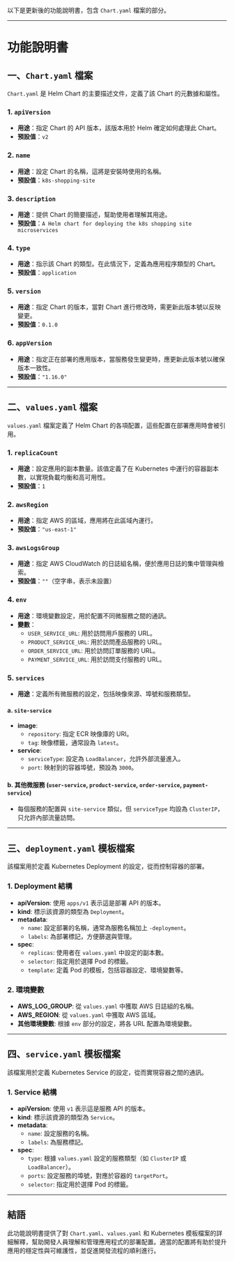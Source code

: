 以下是更新後的功能說明書，包含 `Chart.yaml` 檔案的部分。

---

# 功能說明書

## 一、`Chart.yaml` 檔案

`Chart.yaml` 是 Helm Chart 的主要描述文件，定義了該 Chart 的元數據和屬性。

### 1. `apiVersion`
- **用途**：指定 Chart 的 API 版本，該版本用於 Helm 確定如何處理此 Chart。
- **預設值**：`v2`

### 2. `name`
- **用途**：設定 Chart 的名稱，這將是安裝時使用的名稱。
- **預設值**：`k8s-shopping-site`

### 3. `description`
- **用途**：提供 Chart 的簡要描述，幫助使用者理解其用途。
- **預設值**：`A Helm chart for deploying the k8s shopping site microservices`

### 4. `type`
- **用途**：指示該 Chart 的類型。在此情況下，定義為應用程序類型的 Chart。
- **預設值**：`application`

### 5. `version`
- **用途**：指定 Chart 的版本，當對 Chart 進行修改時，需更新此版本號以反映變更。
- **預設值**：`0.1.0`

### 6. `appVersion`
- **用途**：指定正在部署的應用版本，當服務發生變更時，應更新此版本號以確保版本一致性。
- **預設值**：`"1.16.0"`

---

## 二、`values.yaml` 檔案

`values.yaml` 檔案定義了 Helm Chart 的各項配置，這些配置在部署應用時會被引用。

### 1. `replicaCount`
- **用途**：設定應用的副本數量。該值定義了在 Kubernetes 中運行的容器副本數，以實現負載均衡和高可用性。
- **預設值**：`1`

### 2. `awsRegion`
- **用途**：指定 AWS 的區域，應用將在此區域內運行。
- **預設值**：`"us-east-1"`

### 3. `awsLogsGroup`
- **用途**：指定 AWS CloudWatch 的日誌組名稱，便於應用日誌的集中管理與檢索。
- **預設值**：`""`（空字串，表示未設置）

### 4. `env`
- **用途**：環境變數設定，用於配置不同微服務之間的通訊。
- **變數**：
  - `USER_SERVICE_URL`: 用於訪問用戶服務的 URL。
  - `PRODUCT_SERVICE_URL`: 用於訪問產品服務的 URL。
  - `ORDER_SERVICE_URL`: 用於訪問訂單服務的 URL。
  - `PAYMENT_SERVICE_URL`: 用於訪問支付服務的 URL。

### 5. `services`
- **用途**：定義所有微服務的設定，包括映像來源、埠號和服務類型。

#### a. `site-service`
- **image**:
  - `repository`: 指定 ECR 映像庫的 URI。
  - `tag`: 映像標籤，通常設為 `latest`。
- **service**:
  - `serviceType`: 設定為 `LoadBalancer`，允許外部流量進入。
  - `port`: 映射到的容器埠號，預設為 `3000`。

#### b. 其他微服務 (`user-service`, `product-service`, `order-service`, `payment-service`)
- 每個服務的配置與 `site-service` 類似，但 `serviceType` 均設為 `ClusterIP`，只允許內部流量訪問。

---

## 三、`deployment.yaml` 模板檔案

該檔案用於定義 Kubernetes Deployment 的設定，從而控制容器的部署。

### 1. Deployment 結構
- **apiVersion**: 使用 `apps/v1` 表示這是部署 API 的版本。
- **kind**: 標示該資源的類型為 `Deployment`。
- **metadata**: 
  - `name`: 設定部署的名稱，通常為服務名稱加上 `-deployment`。
  - `labels`: 為部署標記，方便篩選與管理。
- **spec**:
  - `replicas`: 使用者在 `values.yaml` 中設定的副本數。
  - `selector`: 指定用於選擇 Pod 的標籤。
  - `template`: 定義 Pod 的模板，包括容器設定、環境變數等。

### 2. 環境變數
- **AWS_LOG_GROUP**: 從 `values.yaml` 中獲取 AWS 日誌組的名稱。
- **AWS_REGION**: 從 `values.yaml` 中獲取 AWS 區域。
- **其他環境變數**: 根據 `env` 部分的設定，將各 URL 配置為環境變數。

---

## 四、`service.yaml` 模板檔案

該檔案用於定義 Kubernetes Service 的設定，從而實現容器之間的通訊。

### 1. Service 結構
- **apiVersion**: 使用 `v1` 表示這是服務 API 的版本。
- **kind**: 標示該資源的類型為 `Service`。
- **metadata**:
  - `name`: 設定服務的名稱。
  - `labels`: 為服務標記。
- **spec**:
  - `type`: 根據 `values.yaml` 設定的服務類型（如 `ClusterIP` 或 `LoadBalancer`）。
  - `ports`: 設定服務的埠號，對應於容器的 `targetPort`。
  - `selector`: 指定用於選擇 Pod 的標籤。

---

## 結語

此功能說明書提供了對 `Chart.yaml`、`values.yaml` 和 Kubernetes 模板檔案的詳細解釋，幫助開發人員理解和管理應用程式的部署配置。適當的配置將有助於提升應用的穩定性與可維護性，並促進開發流程的順利進行。